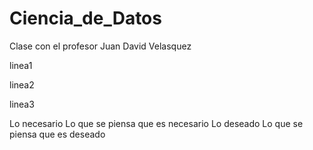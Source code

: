 # Ciencia_de_Datos
Clase con el profesor Juan David Velasquez

linea1

linea2

linea3

Lo necesario
Lo que se piensa que es necesario
Lo deseado
Lo que se piensa que es deseado
